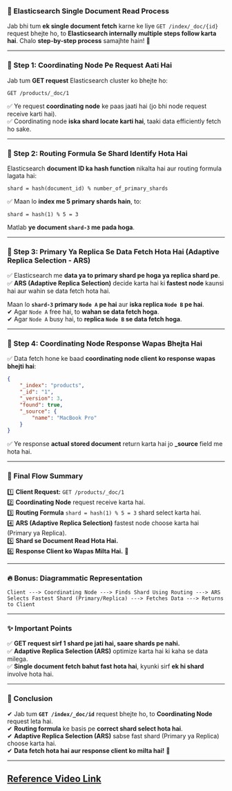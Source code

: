 ### **📌 Elasticsearch Single Document Read Process**  
Jab bhi tum **ek single document fetch** karne ke liye `GET /index/_doc/{id}` request bhejte ho, to **Elasticsearch internally multiple steps follow karta hai**. Chalo **step-by-step process** samajhte hain! 🚀  

---

### **🔹 Step 1: Coordinating Node Pe Request Aati Hai**
Jab tum **GET request** Elasticsearch cluster ko bhejte ho:
```plaintext
GET /products/_doc/1
```
✅ Ye request **coordinating node** ke paas jaati hai (jo bhi node request receive karti hai).  
✅ Coordinating node **iska shard locate karti hai**, taaki data efficiently fetch ho sake.  

---

### **🔹 Step 2: Routing Formula Se Shard Identify Hota Hai**
Elasticsearch **document ID ka hash function** nikalta hai aur routing formula lagata hai:
```plaintext
shard = hash(document_id) % number_of_primary_shards
```
✅ Maan lo **index me 5 primary shards hain**, to:
```plaintext
shard = hash(1) % 5 = 3
```
Matlab **ye document `shard-3` me pada hoga**.

---

### **🔹 Step 3: Primary Ya Replica Se Data Fetch Hota Hai (Adaptive Replica Selection - ARS)**
✅ Elasticsearch me **data ya to primary shard pe hoga ya replica shard pe**.  
✅ **ARS (Adaptive Replica Selection)** decide karta hai ki **fastest node** kaunsi hai aur wahin se data fetch hota hai.  

Maan lo **`shard-3` primary `Node A` pe hai** aur **iska replica `Node B` pe hai**.  
✔ Agar `Node A` free hai, to **wahan se data fetch hoga**.  
✔ Agar `Node A` busy hai, to **replica `Node B` se data fetch hoga**.  

---

### **🔹 Step 4: Coordinating Node Response Wapas Bhejta Hai**
✅ Data fetch hone ke baad **coordinating node client ko response wapas bhejti hai**:  
```json
{
    "_index": "products",
    "_id": "1",
    "_version": 3,
    "found": true,
    "_source": {
        "name": "MacBook Pro"
    }
}
```
✅ Ye response **actual stored document** return karta hai jo **_source** field me hota hai.  

---

### **🎯 Final Flow Summary**
1️⃣ **Client Request:** `GET /products/_doc/1`  
2️⃣ **Coordinating Node** request receive karta hai.  
3️⃣ **Routing Formula** `shard = hash(1) % 5 = 3` shard select karta hai.  
4️⃣ **ARS (Adaptive Replica Selection)** fastest node choose karta hai (Primary ya Replica).  
5️⃣ **Shard se Document Read Hota Hai.**  
6️⃣ **Response Client ko Wapas Milta Hai.** 🚀  

---

### **🔥 Bonus: Diagrammatic Representation**
```
Client ---> Coordinating Node ---> Finds Shard Using Routing ---> ARS Selects Fastest Shard (Primary/Replica) ---> Fetches Data ---> Returns to Client
```

---

### **✨ Important Points**
✅ **GET request sirf 1 shard pe jati hai, saare shards pe nahi.**  
✅ **Adaptive Replica Selection (ARS)** optimize karta hai ki kaha se data milega.  
✅ **Single document fetch bahut fast hota hai**, kyunki sirf **ek hi shard** involve hota hai.  

---

### **🚀 Conclusion**
✔ Jab tum **`GET /index/_doc/id`** request bhejte ho, to **Coordinating Node** request leta hai.  
✔ **Routing formula** ke basis pe **correct shard select hota hai**.  
✔ **Adaptive Replica Selection (ARS)** sabse fast shard (Primary ya Replica) choose karta hai.  
✔ **Data fetch hota hai aur response client ko milta hai!** 🚀  

---
[Reference Video Link](https://youtu.be/oz9PecSxE74?si=rQkFyvgPNj5r8a-9)
---